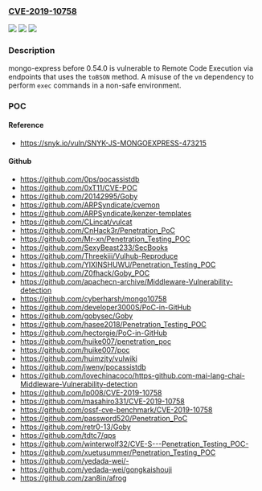 ### [CVE-2019-10758](https://cve.mitre.org/cgi-bin/cvename.cgi?name=CVE-2019-10758)
![](https://img.shields.io/static/v1?label=Product&message=mongo-express&color=blue)
![](https://img.shields.io/static/v1?label=Version&message=n%2Fa&color=blue)
![](https://img.shields.io/static/v1?label=Vulnerability&message=Remote%20Code%20Execution&color=brighgreen)

### Description

mongo-express before 0.54.0 is vulnerable to Remote Code Execution via endpoints that uses the `toBSON` method. A misuse of the `vm` dependency to perform `exec` commands in a non-safe environment.

### POC

#### Reference
- https://snyk.io/vuln/SNYK-JS-MONGOEXPRESS-473215

#### Github
- https://github.com/0ps/pocassistdb
- https://github.com/0xT11/CVE-POC
- https://github.com/20142995/Goby
- https://github.com/ARPSyndicate/cvemon
- https://github.com/ARPSyndicate/kenzer-templates
- https://github.com/CLincat/vulcat
- https://github.com/CnHack3r/Penetration_PoC
- https://github.com/Mr-xn/Penetration_Testing_POC
- https://github.com/SexyBeast233/SecBooks
- https://github.com/Threekiii/Vulhub-Reproduce
- https://github.com/YIXINSHUWU/Penetration_Testing_POC
- https://github.com/Z0fhack/Goby_POC
- https://github.com/apachecn-archive/Middleware-Vulnerability-detection
- https://github.com/cyberharsh/mongo10758
- https://github.com/developer3000S/PoC-in-GitHub
- https://github.com/gobysec/Goby
- https://github.com/hasee2018/Penetration_Testing_POC
- https://github.com/hectorgie/PoC-in-GitHub
- https://github.com/huike007/penetration_poc
- https://github.com/huike007/poc
- https://github.com/huimzjty/vulwiki
- https://github.com/jweny/pocassistdb
- https://github.com/lovechinacoco/https-github.com-mai-lang-chai-Middleware-Vulnerability-detection
- https://github.com/lp008/CVE-2019-10758
- https://github.com/masahiro331/CVE-2019-10758
- https://github.com/ossf-cve-benchmark/CVE-2019-10758
- https://github.com/password520/Penetration_PoC
- https://github.com/retr0-13/Goby
- https://github.com/tdtc7/qps
- https://github.com/winterwolf32/CVE-S---Penetration_Testing_POC-
- https://github.com/xuetusummer/Penetration_Testing_POC
- https://github.com/yedada-wei/-
- https://github.com/yedada-wei/gongkaishouji
- https://github.com/zan8in/afrog

